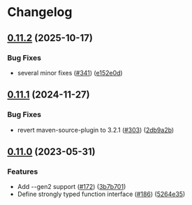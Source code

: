 # Changelog

## [0.11.2](https://github.com/GoogleCloudPlatform/functions-framework-java/compare/function-maven-plugin-v0.11.1...function-maven-plugin-v0.11.2) (2025-10-17)


### Bug Fixes

* several minor fixes ([#341](https://github.com/GoogleCloudPlatform/functions-framework-java/issues/341)) ([e152e0d](https://github.com/GoogleCloudPlatform/functions-framework-java/commit/e152e0d697c1a3f4a90a6480347b4ddf0b73f3e3))

## [0.11.1](https://github.com/GoogleCloudPlatform/functions-framework-java/compare/function-maven-plugin-v0.11.0...function-maven-plugin-v0.11.1) (2024-11-27)


### Bug Fixes

* revert maven-source-plugin to 3.2.1 ([#303](https://github.com/GoogleCloudPlatform/functions-framework-java/issues/303)) ([2db9a2b](https://github.com/GoogleCloudPlatform/functions-framework-java/commit/2db9a2bec6ba93e7954e68c2301c5fc2fcc032d8))

## [0.11.0](https://github.com/GoogleCloudPlatform/functions-framework-java/compare/function-maven-plugin-v0.10.1...function-maven-plugin-v0.11.0) (2023-05-31)


### Features

* Add --gen2 support ([#172](https://github.com/GoogleCloudPlatform/functions-framework-java/issues/172)) ([3b7b701](https://github.com/GoogleCloudPlatform/functions-framework-java/commit/3b7b70152ca614e2a3b52f1a7c07d89221095a7d))
* Define strongly typed function interface ([#186](https://github.com/GoogleCloudPlatform/functions-framework-java/issues/186)) ([5264e35](https://github.com/GoogleCloudPlatform/functions-framework-java/commit/5264e35b2522a789d65f0e0fd9bb5584694529eb))

